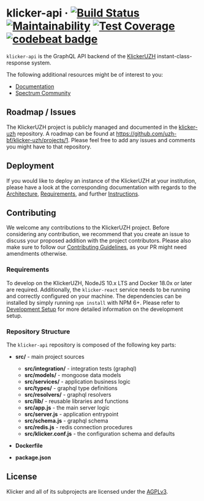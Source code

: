 # klicker-api &middot; [![Build Status](https://travis-ci.org/uzh-bf/klicker-api.svg?branch=master)](https://travis-ci.org/uzh-bf/klicker-api) [![Maintainability](https://api.codeclimate.com/v1/badges/63d250693c832c79534d/maintainability)](https://codeclimate.com/github/uzh-bf/klicker-api/maintainability) [![Test Coverage](https://api.codeclimate.com/v1/badges/63d250693c832c79534d/test_coverage)](https://codeclimate.com/github/uzh-bf/klicker-api/test_coverage) [![codebeat badge](https://codebeat.co/badges/a046180d-af09-4d35-8d56-52eeeb3502be)](https://codebeat.co/projects/github-com-uzh-bf-klicker-api-master)

`klicker-api` is the GraphQL API backend of the [KlickerUZH](https://www.klicker.uzh.ch/) instant-class-response system.

The following additional resources might be of interest to you:

- [Documentation](<[Documentation](https://uzh-bf.github.io/klicker-uzh/docs/introduction/getting_started)>)
- [Spectrum Community](https://spectrum.chat/klickeruzh)

## Roadmap / Issues

The KlickerUZH project is publicly managed and documented in the [klicker-uzh](https://github.com/uzh-bf/klicker-uzh) repository. A roadmap can be found at https://github.com/uzh-bf/klicker-uzh/projects/1. Please feel free to add any issues and comments you might have to that repository.

## Deployment

If you would like to deploy an instance of the KlickerUZH at your institution, please have a look at the corresponding documentation with regards to the [Architecture](https://uzh-bf.github.io/klicker-uzh/docs/deployment/deployment_architecture), [Requirements](https://uzh-bf.github.io/klicker-uzh/docs/deployment/deployment_requirements), and further [Instructions](https://uzh-bf.github.io/klicker-uzh/docs/deployment/deployment_docker).

## Contributing

We welcome any contributions to the KlickerUZH project. Before considering any contribution, we recommend that you create an issue to discuss your proposed addition with the project contributors. Please also make sure to follow our [Contributing Guidelines](https://uzh-bf.github.io/klicker-uzh/docs/contributing/contributing_guidelines), as your PR might need amendments otherwise.

### Requirements

To develop on the KlickerUZH, NodeJS 10.x LTS and Docker 18.0x or later are required. Additionally, the `klicker-react` service needs to be running and correctly configured on your machine. The dependencies can be installed by simply running `npm install` with NPM 6+. Please refer to [Development Setup](https://uzh-bf.github.io/klicker-uzh/docs/contributing/contributing_setup) for more detailed information on the development setup.

### Repository Structure

The `klicker-api` repository is composed of the following key parts:

- **src/** - main project sources

  - **src/integration/** - integration tests (graphql)
  - **src/models/** - mongoose data models
  - **src/services/** - application business logic
  - **src/types/** - graphql type definitions
  - **src/resolvers/** - graphql resolvers
  - **src/lib/** - reusable libraries and functions
  - **src/app.js** - the main server logic
  - **src/server.js** - application entrypoint
  - **src/schema.js** - graphql schema
  - **src/redis.js** - redis connection procedures
  - **src/klicker.conf.js** - the configuration schema and defaults

- **Dockerfile**
- **package.json**

## License

Klicker and all of its subprojects are licensed under the [AGPLv3](https://www.gnu.org/licenses/agpl-3.0.de.html).
